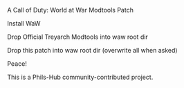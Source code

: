A Call of Duty: World at War Modtools Patch

Install WaW

Drop Official Treyarch Modtools into waw root dir

Drop this patch into waw root dir (overwrite all when asked)

Peace!

This is a Phils-Hub community-contributed project.
